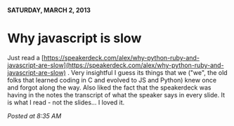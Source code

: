 **SATURDAY, MARCH 2, 2013**

Why javascript is slow
=================

Just read a [https://speakerdeck.com/alex/why-python-ruby-and-javascript-are-slow](https://speakerdeck.com/alex/why-python-ruby-and-javascript-are-slow) .
Very insightful  I guess its things that we ("we", the old folks that learned coding in C and evolved to JS and Python) knew once and forgot along the way.
Also liked the fact that the speakerdeck  was having in the notes the transcript of what the speaker says in every slide. It is what I read - not the slides... I loved it.

_Posted at 8:35 AM_